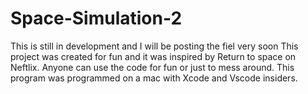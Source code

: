 # Space-Simulation-2
This is still in development and I will be posting the fiel very soon
This project was created for fun and it was inspired by Return to space on Neftlix. Anyone can use the code for fun or just to mess around. 
This program was programmed on a mac with Xcode and Vscode insiders.
